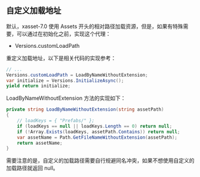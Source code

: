 <!-- docs/custom-loadpath.md -->
## 自定义加载地址

默认，xasset-7.0 使用 Assets 开头的相对路径加载资源，但是，如果有特殊需要，可以通过在初始化之前，实现这个代理：

- Versions.customLoadPath

重定义加载地址，以下是相关代码的实现参考：

```c#
// ...
Versions.customLoadPath = LoadByNameWithoutExtension;
var initialize = Versions.InitializeAsync();
yield return initialize;
```

LoadByNameWithoutExtension 方法的实现如下：

```c#
private string LoadByNameWithoutExtension(string assetPath)
{
    // loadKeys = { "Prefabs/" };
    if (loadKeys == null || loadKeys.Length == 0) return null; 
    if (!Array.Exists(loadKeys, assetPath.Contains)) return null; 
    var assetName = Path.GetFileNameWithoutExtension(assetPath);
    return assetName;
}
```

需要注意的是，自定义的加载路径需要自行规避同名冲突，如果不想使用自定义的加载路径就返回 null。